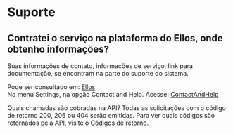 # Suporte


## <b>Contratei o serviço na plataforma do Ellos, onde obtenho informações?</b>
Suas informações de contato, informações de serviço, link para documentação, se encontram na parte do suporte do sistema.

Pode ser consultado em: [Ellos](https://ellos.dev.casaarabe.org.br/Login)<br/>
No menu Settings, na opção Contact and Help. Acesse: [ContactAndHelp](https://ellos.dev.casaarabe.org.br/Settings/ContactAndHelp)

Quais chamadas são cobradas na API?
Todas as solicitações com o código de retorno 200, 206 ou 404 serão emitidas. Para ver quais códigos são retornados pela API, visite o Códigos de retorno.